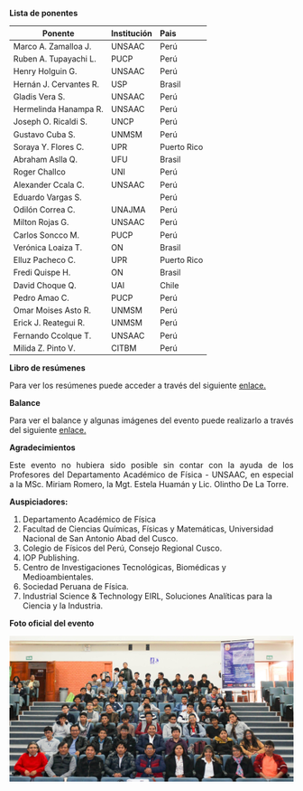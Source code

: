 <p style='text-align: justify;'><b>Lista de ponentes</b><br></p>

| Ponente                      | Institución   | Pais        |
| ---------------------------- | --------------| :---------- |
| Marco A. Zamalloa J.         | UNSAAC        | Perú        |
| Ruben A. Tupayachi L.        | PUCP          | Perú        |
| Henry Holguin G.             | UNSAAC        | Perú        |
| Hernán J. Cervantes R.       | USP           | Brasil      |
| Gladis Vera S.               | UNSAAC        | Perú        |
| Hermelinda Hanampa R.        | UNSAAC        | Perú        |
| Joseph O. Ricaldi S.         | UNCP          | Perú        |
| Gustavo Cuba S.              | UNMSM         | Perú        |
| Soraya Y. Flores C.          | UPR           | Puerto Rico |
| Abraham Aslla Q.             | UFU           | Brasil      |
| Roger Challco                | UNI           | Perú        |
| Alexander Ccala C.           | UNSAAC        | Perú        |
| Eduardo Vargas S.            |               | Perú        |
| Odilón Correa C.             | UNAJMA        | Perú        |
| Milton Rojas G.              | UNSAAC        | Perú        |
| Carlos Soncco M.             | PUCP          | Perú        |
| Verónica Loaiza T.           | ON            | Brasil      |
| Elluz Pacheco C.             | UPR           | Puerto Rico |
| Fredi Quispe H.              | ON            | Brasil      |
| David Choque Q.              | UAI           | Chile       |
| Pedro Amao C.                | PUCP          | Perú        |
| Omar Moises Asto R.          | UNMSM         | Perú        |
| Erick J. Reategui R.         | UNMSM         | Perú        |
| Fernando Ccolque T.          | UNSAAC        | Perú        |
| Milida Z. Pinto V.           | CITBM         | Perú        |


<b>Libro de resúmenes</b>

<p style='text-align: justify;'>Para ver los resúmenes puede acceder a través del siguiente <a href="https://www.dropbox.com/s/wa05dfyq3om4ehf/libro_resumenes_encefis_2020.pdf?dl=0">enlace.</a></p>

<b>Balance</b><br>

<p style='text-align: justify;'>Para ver el balance y algunas imágenes del evento puede realizarlo a través del siguiente <a href="https://www.dropbox.com/s/lpc0oaxw7u17bx4/Balance-encefis-2020.pdf?dl=0">enlace.</a></p>

<b>Agradecimientos</b>

<p style='text-align: justify;'>Este evento no hubiera sido posible sin contar con la ayuda de los Profesores del Departamento Académico de Física - UNSAAC, en especial a la MSc. Miriam Romero, la Mgt. Estela Huamán y Lic. Olintho De La Torre.</p>

<b>Auspiciadores:</b>
<p style='text-align: justify;'>
<ol>
<li>Departamento Académico de Física</li>
<li>Facultad de Ciencias Químicas, Físicas y Matemáticas, Universidad Nacional de San Antonio Abad del Cusco.</li>
<li>Colegio de Físicos del Perú, Consejo Regional Cusco.</li>
<li>IOP Publishing.</li>
<li>Centro de Investigaciones Tecnológicas, Biomédicas y Medioambientales.</li>
<li>Sociedad Peruana de Física.</li>
<li>Industrial Science & Technology EIRL, Soluciones Analíticas para la Ciencia y la Industria.</li>
</ol></p>

<b>Foto oficial del evento</b><br>

<p align="center"> 
<img src="../img/encefis/Foto_oficial_encefis-2020.jpg">
</p><br>